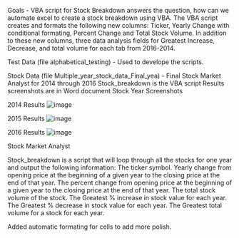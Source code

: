 Goals - VBA script for Stock Breakdown answers the question, how can we automate excel to create a stock breakdown using VBA. The VBA script creates and formats the following new columns: Ticker, Yearly Change with conditional formating, Percent Change and Total Stock Volume. In addition to these new columns, three data analysis fields for Greatest Increase, Decrease, and total volume for each tab from 2016-2014.

Test Data (file alphabetical_testing) - Used to develope the scripts.

Stock Data (file Multiple_year_stock_data_Final_yea) - Final Stock Market Analyst for 2014 through 2016
Stock_breakdown is the VBA script
Results screenshots are in Word document Stock Year Screenshots

2014 Results
![image](https://user-images.githubusercontent.com/85321602/164327794-d8a2a5c2-6034-4204-b508-622c561956c1.png)

2015 Results
![image](https://user-images.githubusercontent.com/85321602/164327811-42a4db43-447b-4cb6-92de-4c18918b1028.png)

2016 Results
![image](https://user-images.githubusercontent.com/85321602/164327832-44c5629f-00ad-4ccb-a444-28eac5273c63.png)

Stock Market Analyst

Stock_breakdown is a script that will loop through all the stocks for one year and output the following information:
The ticker symbol.
Yearly change from opening price at the beginning of a given year to the closing price at the end of that year.
The percent change from opening price at the beginning of a given year to the closing price at the end of that year.
The total stock volume of the stock.
The Greatest % increase in stock value for each year.
The Greatest % decrease in stock value for each year. 
The Greatest total volume for a stock for each year. 

Added automatic formating for cells to add more polish. 





